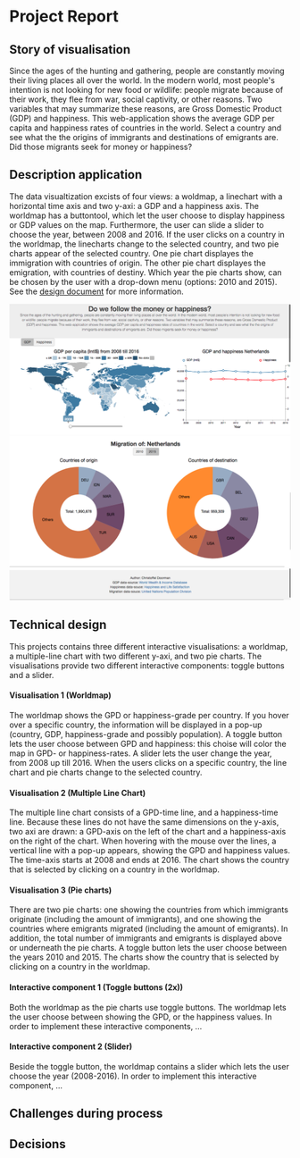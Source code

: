 # Project Report

## Story of visualisation

Since the ages of the hunting and gathering, people are constantly moving their living places all over the world. In the modern
world, most people's intention is not looking for new food or wildlife: people migrate because of their work, they
flee from war, social captivity, or other reasons. Two variables that may summarize these reasons, are Gross Domestic
Product (GDP) and happiness. This web-application shows the average GDP per capita and happiness rates of
countries in the world. Select a country and see what the the origins of immigrants and destinations of emigrants
are. Did those migrants seek for money or happiness?

## Description application

The data visualtization excists of four views: a woldmap, a linechart with a horizontal time axis and two y-axi: a GDP and a happiness axis. The worldmap has a buttontool, which let the user choose to display happiness or GDP values on the map. Furthermore, the user can slide a slider to choose the year, between 2008 and 2016. If the user clicks on a country in the worldmap, the linecharts change to the selected country, and two pie charts appear of the selected country. One pie chart displayes the immigration with countries of origin. The other pie chart displayes the emigration, with countries of destiny. Which year the pie charts show, can be chosen by the user with a drop-down menu (options: 2010 and 2015). See the [design document](/DESIGN.md) for more information.

![](/doc/final-snap1.png)
![](/doc/final-snap2.png)
![](/doc/final-snap3.png)


## Technical design

This projects contains three different interactive visualisations: a worldmap, a multiple-line chart with two different y-axi, and two pie charts. The visualisations provide two different interactive components: toggle buttons and a slider.

#### Visualisation 1 (Worldmap)
The worldmap shows the GPD or happiness-grade per country. If you hover over a specific country, the information will be displayed in a pop-up (country, GDP, happiness-grade and possibly population). A toggle button lets the user choose between GPD and happiness: this choise will color the map in GPD- or happiness-rates. A slider lets the user change the year, from 2008 up till 2016. When the users clicks on a specific country, the line chart and pie charts change to the selected country.

#### Visualisation 2 (Multiple Line Chart)
The multiple line chart consists of a GPD-time line, and a happiness-time line. Because these lines do not have the same dimensions on the y-axis, two axi are drawn: a GPD-axis on the left of the chart and a happiness-axis on the right of the chart. When hovering with the mouse over the lines, a vertical line with a pop-up appears, showing the GPD and happiness values. The time-axis starts at 2008 and ends at 2016. The chart shows the country that is selected by clicking on a country in the worldmap.

#### Visualisation 3 (Pie charts)
There are two pie charts: one showing the countries from which immigrants originate (including the amount of immigrants), and one showing the countries where emigrants migrated (including the amount of emigrants). In addition, the total number of immigrants and emigrants is displayed above or underneath the pie charts. A toggle button lets the user choose between the years 2010 and 2015. The charts show the country that is selected by clicking on a country in the worldmap.

#### Interactive component 1 (Toggle buttons (2x))
Both the worldmap as the pie charts use toggle buttons. The worldmap lets the user choose between showing the GPD, or the happiness values. In order to implement these interactive components, ...

#### Interactive component 2 (Slider)
Beside the toggle button, the worldmap contains a slider which lets the user choose the year (2008-2016). In order to implement this interactive component, ...


## Challenges during process


## Decisions


